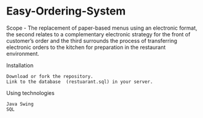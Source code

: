 # Easy-Ordering-System
Scope - The replacement of paper-based menus using an electronic format, the second relates to a complementary electronic strategy for the front of customer’s order and the third surrounds the process of transferring electronic orders to the kitchen for preparation in the restaurant environment.

Installation

    Download or fork the repository.
    Link to the database  (restuarant.sql) in your server.
    
 Using technologies

    Java Swing
    SQL
    

